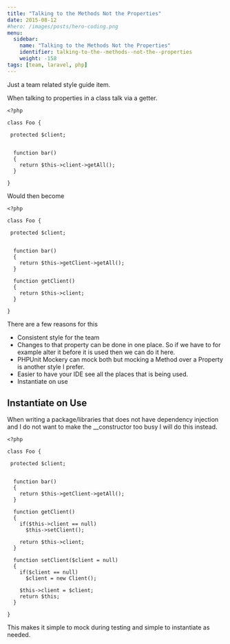 ```yaml
---
title: "Talking to the Methods Not the Properties"
date: 2015-08-12
#hero: /images/posts/hero-coding.png
menu:
  sidebar:
    name: "Talking to the Methods Not the Properties"
    identifier: talking-to-the--methods--not-the--properties
    weight: -158
tags: [team, laravel, php]
---
```


Just a team related style guide item.

When talking to properties in a class talk via a getter.

~~~
<?php

class Foo {

 protected $client;


  function bar()
  {
    return $this->client->getAll();
  }

}

~~~


Would then become 

~~~
<?php

class Foo {

 protected $client;


  function bar()
  {
    return $this->getClient->getAll();
  }

  function getClient()
  {
    return $this->client;
  }

}

~~~

There are a few reasons for this

  * Consistent style for the team
  * Changes to that property can be done in one place. So if we have to for example alter it before it is used then we can do it here.
  * PHPUnit Mockery can mock both but mocking a Method over a Property is another style I prefer.
  * Easier to have your IDE see all the places that is being used.
  * Instantiate on use

## Instantiate on Use

When writing a package/libraries that does not have dependency injection and I do not want to make the __constructor too busy I will do this instead.

~~~
<?php

class Foo {

 protected $client;


  function bar()
  {
    return $this->getClient->getAll();
  }

  function getClient()
  {
    if($this->client == null)
      $this->setClient();
    
    return $this->client;
  }

  function setClient($client = null)
  {
    if($client == null)
      $client = new Client();

    $this->client = $client;
    return $this;
  }

}

~~~


This makes it simple to mock during testing and simple to instantiate as needed.